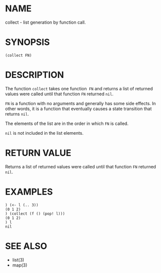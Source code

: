 # NAME
collect - list generation by function call.

# SYNOPSIS

    (collect FN)

# DESCRIPTION
The function `collect` takes one function` FN` and returns a list of returned values were called until that function `FN` returned `nil`.

`FN` is a function with no arguments and generally has some side effects. In other words, it is a function that eventually causes a state transition that returns `nil`.

The elements of the list are in the order in which `FN` is called.

`nil` is not included in the list elements.

# RETURN VALUE
Returns a list of returned values were called until that function `FN` returned `nil`.

# EXAMPLES

    ) (<- l (.. 3))
    (0 1 2)
    ) (collect (f () (pop! l)))
    (0 1 2)
    ) l
    nil

# SEE ALSO
- list(3)
- map(3)
